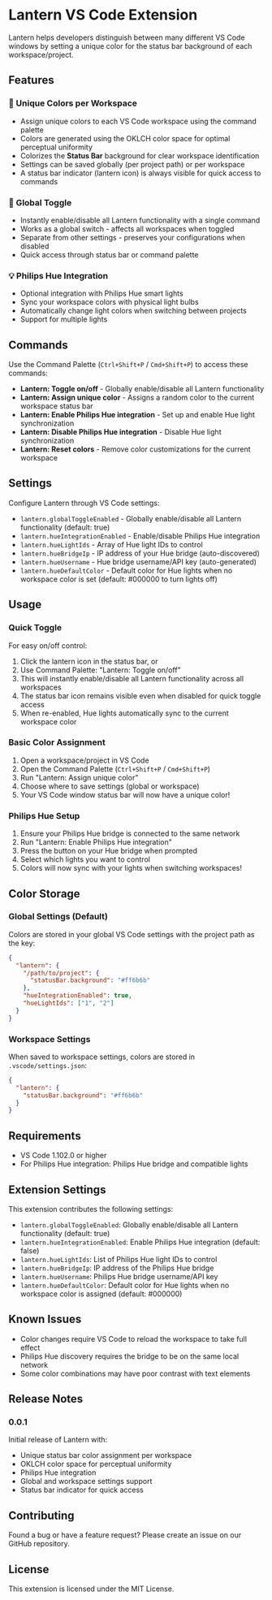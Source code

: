 # Lantern VS Code Extension

Lantern helps developers distinguish between many different VS Code windows by setting a unique color for the status bar background of each workspace/project.

## Features

### 🎨 Unique Colors per Workspace

- Assign unique colors to each VS Code workspace using the command palette
- Colors are generated using the OKLCH color space for optimal perceptual uniformity
- Colorizes the **Status Bar** background for clear workspace identification
- Settings can be saved globally (per project path) or per workspace
- A status bar indicator (lantern icon) is always visible for quick access to commands

### 🎯 Global Toggle

- Instantly enable/disable all Lantern functionality with a single command
- Works as a global switch - affects all workspaces when toggled
- Separate from other settings - preserves your configurations when disabled
- Quick access through status bar or command palette

### 💡 Philips Hue Integration

- Optional integration with Philips Hue smart lights
- Sync your workspace colors with physical light bulbs
- Automatically change light colors when switching between projects
- Support for multiple lights

## Commands

Use the Command Palette (`Ctrl+Shift+P` / `Cmd+Shift+P`) to access these commands:

- **Lantern: Toggle on/off** - Globally enable/disable all Lantern functionality
- **Lantern: Assign unique color** - Assigns a random color to the current workspace status bar
- **Lantern: Enable Philips Hue integration** - Set up and enable Hue light synchronization
- **Lantern: Disable Philips Hue integration** - Disable Hue light synchronization
- **Lantern: Reset colors** - Remove color customizations for the current workspace

## Settings

Configure Lantern through VS Code settings:

- `lantern.globalToggleEnabled` - Globally enable/disable all Lantern functionality (default: true)
- `lantern.hueIntegrationEnabled` - Enable/disable Philips Hue integration
- `lantern.hueLightIds` - Array of Hue light IDs to control
- `lantern.hueBridgeIp` - IP address of your Hue bridge (auto-discovered)
- `lantern.hueUsername` - Hue bridge username/API key (auto-generated)
- `lantern.hueDefaultColor` - Default color for Hue lights when no workspace color is set (default: #000000 to turn lights off)

## Usage

### Quick Toggle

For easy on/off control:

1. Click the lantern icon in the status bar, or
2. Use Command Palette: "Lantern: Toggle on/off"
3. This will instantly enable/disable all Lantern functionality across all workspaces
4. The status bar icon remains visible even when disabled for quick toggle access
5. When re-enabled, Hue lights automatically sync to the current workspace color

### Basic Color Assignment

1. Open a workspace/project in VS Code
2. Open the Command Palette (`Ctrl+Shift+P` / `Cmd+Shift+P`)
3. Run "Lantern: Assign unique color"
4. Choose where to save settings (global or workspace)
5. Your VS Code window status bar will now have a unique color!

### Philips Hue Setup

1. Ensure your Philips Hue bridge is connected to the same network
2. Run "Lantern: Enable Philips Hue integration"
3. Press the button on your Hue bridge when prompted
4. Select which lights you want to control
5. Colors will now sync with your lights when switching workspaces!

## Color Storage

### Global Settings (Default)

Colors are stored in your global VS Code settings with the project path as the key:

```json
{
  "lantern": {
    "/path/to/project": {
      "statusBar.background": "#ff6b6b"
    },
    "hueIntegrationEnabled": true,
    "hueLightIds": ["1", "2"]
  }
}
```

### Workspace Settings

When saved to workspace settings, colors are stored in `.vscode/settings.json`:

```json
{
  "lantern": {
    "statusBar.background": "#ff6b6b"
  }
}
```

## Requirements

- VS Code 1.102.0 or higher
- For Philips Hue integration: Philips Hue bridge and compatible lights

## Extension Settings

This extension contributes the following settings:

- `lantern.globalToggleEnabled`: Globally enable/disable all Lantern functionality (default: true)
- `lantern.hueIntegrationEnabled`: Enable Philips Hue integration (default: false)
- `lantern.hueLightIds`: List of Philips Hue light IDs to control
- `lantern.hueBridgeIp`: IP address of the Philips Hue bridge
- `lantern.hueUsername`: Philips Hue bridge username/API key
- `lantern.hueDefaultColor`: Default color for Hue lights when no workspace color is assigned (default: #000000)

## Known Issues

- Color changes require VS Code to reload the workspace to take full effect
- Philips Hue discovery requires the bridge to be on the same local network
- Some color combinations may have poor contrast with text elements

## Release Notes

### 0.0.1

Initial release of Lantern with:

- Unique status bar color assignment per workspace
- OKLCH color space for perceptual uniformity
- Philips Hue integration
- Global and workspace settings support
- Status bar indicator for quick access

## Contributing

Found a bug or have a feature request? Please create an issue on our GitHub repository.

## License

This extension is licensed under the MIT License.
